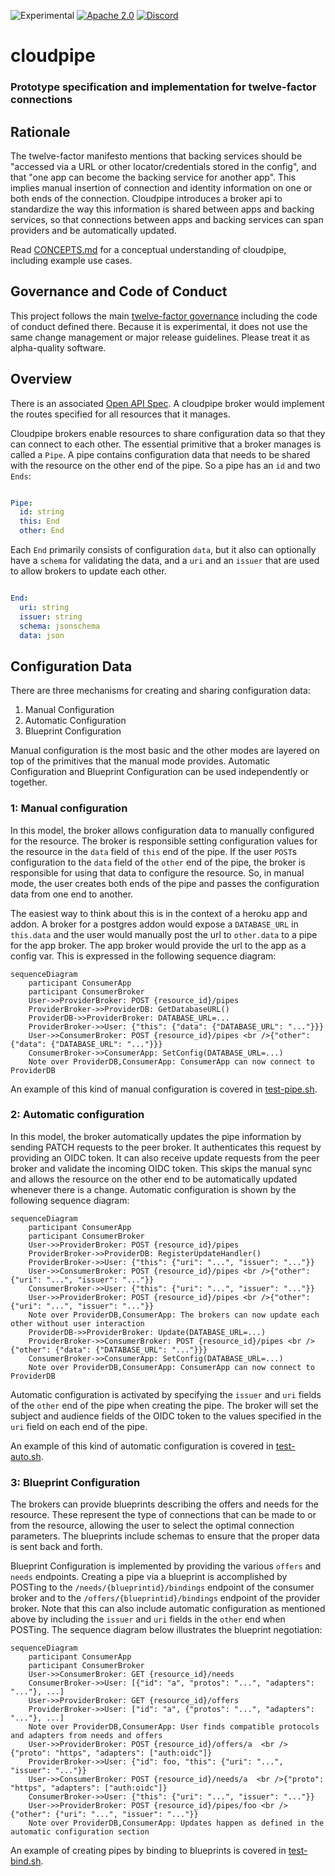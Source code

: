 ![Experimental](https://img.shields.io/badge/experimental-red)
[![Apache
2.0](https://img.shields.io/badge/license-Apache%202.0-blue)](https://www.apache.org/licenses/LICENSE-2.0)
[![Discord](https://img.shields.io/discord/1296917489615110174?label=discord&logo=discord&logoColor=#5865F2)](https://discord.gg/9HFMDMt95z)

# cloudpipe

### Prototype specification and implementation for twelve-factor connections

## Rationale

The twelve-factor manifesto mentions that backing services should be "accessed
via a URL or other locator/credentials stored in the config", and that "one app
can become the backing service for another app". This implies manual insertion
of connection and identity information on one or both ends of the connection.
Cloudpipe introduces a broker api to standardize the way this information is
shared between apps and backing services, so that connections between apps and
backing services can span providers and be automatically updated.

Read [CONCEPTS.md](CONCEPTS.md) for a conceptual understanding of cloudpipe,
including example use cases.

## Governance and Code of Conduct

This project follows the main [twelve-factor
governance](https://github.com/twelve-factor/twelve-factor/blob/next/GOVERNANCE.md)
including the code of conduct defined there. Because it is experimental, it
does not use the same change management or major release guidelines. Please
treat it as alpha-quality software.


## Overview
There is an associated [Open API Spec](openapi3_0.yaml). A cloudpipe broker
would implement the routes specified for all resources that it manages.

Cloudpipe brokers enable resources to share configuration data so that they can
connect to each other. The essential primitive that a broker manages is called
a `Pipe`. A pipe contains configuration data that needs to be shared with the
resource on the other end of the pipe. So a pipe has an `id` and two `Ends`:

```yaml

Pipe:
  id: string
  this: End
  other: End
```

Each `End` primarily consists of configuration `data`, but it also can
optionally have a `schema` for validating the data, and a `uri` and an `issuer`
that are used to allow brokers to update each other.

```yaml

End:
  uri: string
  issuer: string
  schema: jsonschema
  data: json
```

## Configuration Data

There are three mechanisms for creating and sharing configuration data:

1. Manual Configuration
2. Automatic Configuration
3. Blueprint Configuration

Manual configuration is the most basic and the other modes are layered on top
of the primitives that the manual mode provides. Automatic Configuration and
Blueprint Configuration can be used independently or together.

### 1: Manual configuration

In this model, the broker allows configuration data to manually configured for
the resource. The broker is responsible setting configuration values for the
resource in the `data` field of `this` end of the pipe. If the user `POST`s
configuration to the `data` field of the `other` end of the pipe, the broker is
responsible for using that data to configure the resource. So, in manual mode,
the user creates both ends of the pipe and passes the configuration data from
one end to another.

The easiest way to think about this is in the context of a heroku app and
addon. A broker for a postgres addon would expose a `DATABASE_URL` in
`this.data` and the user would manually post the url to `other.data` to a
pipe for the app broker. The app broker would provide the url to the app as a
config var. This is expressed in the following sequence diagram:

```mermaid
sequenceDiagram
    participant ConsumerApp
    participant ConsumerBroker
    User->>ProviderBroker: POST {resource_id}/pipes
    ProviderBroker->>ProviderDB: GetDatabaseURL()
    ProviderDB->>ProviderBroker: DATABASE_URL=...
    ProviderBroker->>User: {"this": {"data": {"DATABASE_URL": "..."}}}
    User->>ConsumerBroker: POST {resource_id}/pipes <br />{"other": {"data": {"DATABASE_URL": "..."}}}
    ConsumerBroker->>ConsumerApp: SetConfig(DATABASE_URL=...)
    Note over ProviderDB,ConsumerApp: ConsumerApp can now connect to ProviderDB
```

An example of this kind of manual configuration is covered in
[test-pipe.sh](test-pipe.sh).

### 2: Automatic configuration

In this model, the broker automatically updates the pipe information by sending
PATCH requests to the peer broker. It authenticates this request by providing
an OIDC token. It can also receive update requests from the peer broker and
validate the incoming OIDC token. This skips the manual sync and allows the
resource on the other end to be automatically updated whenever there is a
change. Automatic configuration is shown by the following sequence diagram:

```mermaid
sequenceDiagram
    participant ConsumerApp
    participant ConsumerBroker
    User->>ProviderBroker: POST {resource_id}/pipes
    ProviderBroker->>ProviderDB: RegisterUpdateHandler()
    ProviderBroker->>User: {"this": {"uri": "...", "issuer": "..."}}
    User->>ConsumerBroker: POST {resource_id}/pipes <br />{"other": {"uri": "...", "issuer": "..."}}
    ConsumerBroker->>User: {"this": {"uri": "...", "issuer": "..."}}
    User->>ProviderBroker: POST {resource_id}/pipes <br />{"other": {"uri": "...", "issuer": "..."}}
    Note over ProviderDB,ConsumerApp: The brokers can now update each other without user interaction
    ProviderDB->>ProviderBroker: Update(DATABASE_URL=...)
    ProviderBroker->>ConsumerBroker: POST {resource_id}/pipes <br />{"other": {"data": {"DATABASE_URL": "..."}}}
    ConsumerBroker->>ConsumerApp: SetConfig(DATABASE_URL=...)
    Note over ProviderDB,ConsumerApp: ConsumerApp can now connect to ProviderDB
```

Automatic configuration is activated by specifying the `issuer` and `uri`
fields of the `other` end of the pipe when creating the pipe. The broker will
set the subject and audience fields of the OIDC token to the values specified
in the `uri` field on each end of the pipe.

An example of this kind of automatic configuration is covered in
[test-auto.sh](test-auto.sh).

### 3: Blueprint Configuration

The brokers can provide blueprints describing the offers and needs for the
resource. These represent the type of connections that can be made to or from
the resource, allowing the user to select the optimal connection parameters.
The blueprints include schemas to ensure that the proper data is sent back and
forth.

Blueprint Configuration is implemented by providing the various `offers` and
`needs` endpoints. Creating a pipe via a blueprint is accomplished by POSTing
to the `/needs/{blueprintid}/bindings` endpoint of the consumer broker and to
the `/offers/{blueprintid}/bindings` endpoint of the provider broker. Note that
this can also include automatic configuration as mentioned above by including
the `issuer` and `uri` fields in the `other` end when POSTing. The sequence
diagram below illustrates the blueprint negotiation:

```mermaid
sequenceDiagram
    participant ConsumerApp
    participant ConsumerBroker
    User->>ConsumerBroker: GET {resource_id}/needs
    ConsumerBroker->>User: [{"id": "a", "protos": "...", "adapters": "..."}, ...]
    User->>ProviderBroker: GET {resource_id}/offers
    ProviderBroker->>User: ["id": "a", {"protos": "...", "adapters": "..."}, ...]
    Note over ProviderDB,ConsumerApp: User finds compatible protocols and adapters from needs and offers
    User->>ProviderBroker: POST {resource_id}/offers/a  <br />{"proto": "https", "adapters": ["auth:oidc"]}
    ProviderBroker->>User: {"id": foo, "this": {"uri": "...", "issuer": "..."}}
    User->>ConsumerBroker: POST {resource_id}/needs/a  <br />{"proto": "https", "adapters": ["auth:oidc"]}
    ConsumerBroker->>User: {"this": {"uri": "...", "issuer": "..."}}
    User->>ProviderBroker: POST {resource_id}/pipes/foo <br />{"other": {"uri": "...", "issuer": "..."}}
    Note over ProviderDB,ConsumerApp: Updates happen as defined in the automatic configuration section
```

An example of creating pipes by binding to blueprints is covered in
[test-bind.sh](test-bind.sh).

